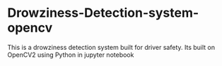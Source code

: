 # Drowziness-Detection-system-opencv
This is a drowziness detection system built for driver safety. Its built on OpenCV2 using Python in jupyter notebook
   
